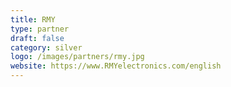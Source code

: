 ```yaml
---
title: RMY
type: partner
draft: false
category: silver
logo: /images/partners/rmy.jpg
website: https://www.RMYelectronics.com/english
---
```

